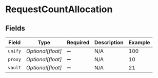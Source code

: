 # RequestCountAllocation


## Fields

| Field              | Type               | Required           | Description        | Example            |
| ------------------ | ------------------ | ------------------ | ------------------ | ------------------ |
| `unify`            | *Optional[float]*  | :heavy_minus_sign: | N/A                | 100                |
| `proxy`            | *Optional[float]*  | :heavy_minus_sign: | N/A                | 10                 |
| `vault`            | *Optional[float]*  | :heavy_minus_sign: | N/A                | 21                 |